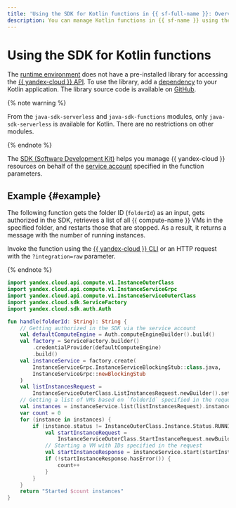 ```yaml
---
title: 'Using the SDK for Kotlin functions in {{ sf-full-name }}: Overview'
description: You can manage Kotlin functions in {{ sf-name }} using the SDK.
---
```


# Using the SDK for Kotlin functions

The [runtime environment](../../concepts/runtime/index.md) does not have a pre-installed library for accessing the [{{ yandex-cloud }} API](../../../api-design-guide/). To use the library, add a [dependency](dependencies.md) to your Kotlin application. The library source code is available on [GitHub](https://github.com/yandex-cloud/java-sdk).

{% note warning %}

From the `java-sdk-serverless` and `java-sdk-functions` modules, only `java-sdk-serverless` is available for Kotlin. There are no restrictions on other modules.

{% endnote %}

The [SDK (Software Development Kit)](https://en.wikipedia.org/wiki/Software_development_kit) helps you manage {{ yandex-cloud }} resources on behalf of the [service account](../../operations/function-sa.md) specified in the function parameters.

## Example {#example}

The following function gets the folder ID (`folderId`) as an input, gets authorized in the SDK, retrieves a list of all {{ compute-name }} VMs in the specified folder, and restarts those that are stopped. As a result, it returns a message with the number of running instances.

Invoke the function using the [{{ yandex-cloud }} CLI](../../concepts/function-invoke.md) or an HTTP request with the `?integration=raw` parameter.

{% endnote %}

```kotlin
import yandex.cloud.api.compute.v1.InstanceOuterClass
import yandex.cloud.api.compute.v1.InstanceServiceGrpc
import yandex.cloud.api.compute.v1.InstanceServiceOuterClass
import yandex.cloud.sdk.ServiceFactory
import yandex.cloud.sdk.auth.Auth

fun handle(folderId: String): String {
    // Getting authorized in the SDK via the service account
    val defaultComputeEngine = Auth.computeEngineBuilder().build()
    val factory = ServiceFactory.builder()
        .credentialProvider(defaultComputeEngine)
        .build()
    val instanceService = factory.create(
        InstanceServiceGrpc.InstanceServiceBlockingStub::class.java,
        InstanceServiceGrpc::newBlockingStub
    )
    val listInstancesRequest =
        InstanceServiceOuterClass.ListInstancesRequest.newBuilder().setFolderId(folderId).build()
    // Getting a list of VMs based on `folderId` specified in the request
    val instances = instanceService.list(listInstancesRequest).instancesList
    var count = 0
    for (instance in instances) {
        if (instance.status != InstanceOuterClass.Instance.Status.RUNNING) {
            val startInstanceRequest =
                InstanceServiceOuterClass.StartInstanceRequest.newBuilder().setInstanceId(instance.id).build()
            // Starting a VM with IDs specified in the request
            val startInstanceResponse = instanceService.start(startInstanceRequest)
            if (!startInstanceResponse.hasError()) {
                count++
            }
        }
    }
    return "Started $count instances"
}
```